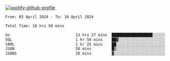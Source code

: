 [![spotify-github-profile](https://spotify-github-profile.vercel.app/api/view?uid=313pysyt3uxkjdidtiuvzf7nrnnu&cover_image=true&theme=natemoo-re&show_offline=false&background_color=121212&interchange=false&bar_color=53b14f&bar_color_cover=false)](https://spotify-github-profile.vercel.app/api/view?uid=313pysyt3uxkjdidtiuvzf7nrnnu&redirect=true)

<!--START_SECTION:waka-->

```txt
From: 03 April 2024 - To: 10 April 2024

Total Time: 18 hrs 50 mins

Go                             13 hrs 27 mins  ██████████████████░░░░░░░   71.43 %
SQL                            1 hr 59 mins    ██▓░░░░░░░░░░░░░░░░░░░░░░   10.55 %
YAML                           1 hr 25 mins    ██░░░░░░░░░░░░░░░░░░░░░░░   07.57 %
JSON                           58 mins         █▒░░░░░░░░░░░░░░░░░░░░░░░   05.18 %
JSON5                          28 mins         ▓░░░░░░░░░░░░░░░░░░░░░░░░   02.50 %
```

<!--END_SECTION:waka-->